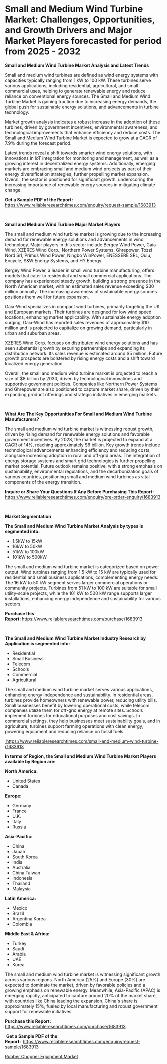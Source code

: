 <p><h1>Small and Medium Wind Turbine Market: Challenges, Opportunities, and Growth Drivers and Major Market Players forecasted for period from 2025 - 2032</h1></p><p><strong>Small and Medium Wind Turbine Market Analysis and Latest Trends</strong></p>
<p><p>Small and medium wind turbines are defined as wind energy systems with capacities typically ranging from 1 kW to 100 kW. These turbines serve various applications, including residential, agricultural, and small commercial uses, helping to generate renewable energy and reduce reliance on conventional energy sources. The Small and Medium Wind Turbine Market is gaining traction due to increasing energy demands, the global push for sustainable energy solutions, and advancements in turbine technology.</p><p>Market growth analysis indicates a robust increase in the adoption of these turbines, driven by government incentives, environmental awareness, and technological improvements that enhance efficiency and reduce costs. The Small and Medium Wind Turbine Market is expected to grow at a CAGR of 7.9% during the forecast period. </p><p>Latest trends reveal a shift towards smarter wind energy solutions, with innovations in IoT integration for monitoring and management, as well as a growing interest in decentralized energy systems. Additionally, emerging markets are embracing small and medium wind projects as part of their energy diversification strategies, further propelling market expansion. Overall, the sector is positioned for significant growth, underscoring the increasing importance of renewable energy sources in mitigating climate change.</p></p>
<p><strong>Get a Sample PDF of the Report:&nbsp;</strong> <a href="https://www.reliableresearchtimes.com/enquiry/request-sample/1683913?utm_campaign=2233&utm_medium=2&utm_source=Github&utm_content=ia&utm_term=26032025&utm_id=small-and-medium-wind-turbine">https://www.reliableresearchtimes.com/enquiry/request-sample/1683913</a></p>
<p>&nbsp;</p>
<p><strong>Small and Medium Wind Turbine Major Market Players</strong></p>
<p><p>The small and medium wind turbine market is growing due to the increasing demand for renewable energy solutions and advancements in wind technology. Major players in this sector include Bergey Wind Power, Gaia-Wind, XZERES Wind Corp., Northern Power Systems, Ghrepower, Tozzi Nord Srl, Primus Wind Power, Ningbo WinPower, ENESSERE SRL, Oulu, Eocycle, S&W Energy Systems, and HY Energy.</p><p>Bergey Wind Power, a leader in small wind turbine manufacturing, offers models that cater to residential and small commercial applications. The company has experienced steady growth, building a strong presence in the North American market, with an estimated sales revenue exceeding $30 million annually. The increasing awareness of sustainable energy sources positions them well for future expansion.</p><p>Gaia-Wind specializes in compact wind turbines, primarily targeting the UK and European markets. Their turbines are designed for low wind speed locations, enhancing market applicability. With sustainable energy adoption surging, Gaia-Wind has reported sales revenues of approximately $10 million and is projected to capitalize on growing demand, particularly in urban and suburban areas.</p><p>XZERES Wind Corp. focuses on distributed wind energy solutions and has seen substantial growth by securing partnerships and expanding its distribution network. Its sales revenue is estimated around $5 million. Future growth prospects are bolstered by rising energy costs and a shift toward localized energy generation.</p><p>Overall, the small and medium wind turbine market is projected to reach a size of $8 billion by 2030, driven by technological innovations and supportive government policies. Companies like Northern Power Systems and Ghrepower are also positioned to capture market share, driven by their expanding product offerings and strategic initiatives in emerging markets.</p></p>
<p>&nbsp;</p>
<p><strong>What Are The Key Opportunities For Small and Medium Wind Turbine Manufacturers?</strong></p>
<p><p>The small and medium wind turbine market is witnessing robust growth, driven by rising demand for renewable energy solutions and favorable government incentives. By 2028, the market is projected to expand at a CAGR of 14%, reaching approximately $6 billion. Key growth trends include technological advancements enhancing efficiency and reducing costs, alongside increasing adoption in rural and off-grid areas. The integration of energy storage systems and smart grid technologies is further propelling market potential. Future outlook remains positive, with a strong emphasis on sustainability, environmental regulations, and the decarbonization goals of various countries, positioning small and medium wind turbines as vital components of the energy transition.</p></p>
<p><strong>Inquire or Share Your Questions If Any Before Purchasing This Report:</strong> <a href="https://www.reliableresearchtimes.com/enquiry/pre-order-enquiry/1683913?utm_campaign=2233&utm_medium=2&utm_source=Github&utm_content=ia&utm_term=26032025&utm_id=small-and-medium-wind-turbine">https://www.reliableresearchtimes.com/enquiry/pre-order-enquiry/1683913</a></p>
<p>&nbsp;</p>
<p><strong>Market Segmentation</strong></p>
<p><strong>The Small and Medium Wind Turbine Market Analysis by types is segmented into:</strong></p>
<p><ul><li>1.5kW to 15kW</li><li>16kW to 50kW</li><li>51kW to 100kW</li><li>101kW to 500kW</li></ul></p>
<p><p>The small and medium wind turbine market is categorized based on power output. Wind turbines ranging from 1.5 kW to 15 kW are typically used for residential and small business applications, complementing energy needs. The 16 kW to 50 kW segment serves larger commercial operations or community projects. Turbines from 51 kW to 100 kW are suitable for small utility-scale projects, while the 101 kW to 500 kW range supports larger installations, enhancing energy independence and sustainability for various sectors.</p></p>
<p><strong>Purchase this Report:&nbsp;</strong><a href="https://www.reliableresearchtimes.com/purchase/1683913?utm_campaign=2233&utm_medium=2&utm_source=Github&utm_content=ia&utm_term=26032025&utm_id=small-and-medium-wind-turbine">https://www.reliableresearchtimes.com/purchase/1683913</a></p>
<p>&nbsp;</p>
<p><strong>The Small and Medium Wind Turbine Market Industry Research by Application is segmented into:</strong></p>
<p><ul><li>Residential</li><li>Small Business</li><li>Telecom</li><li>Schools</li><li>Commercial</li><li>Agricultural</li></ul></p>
<p><p>The small and medium wind turbine market serves various applications, enhancing energy independence and sustainability. In residential areas, turbines provide homeowners with renewable power, reducing utility bills. Small businesses benefit by lowering operational costs, while telecom companies utilize them for off-grid energy at remote sites. Schools implement turbines for educational purposes and cost savings. In commercial settings, they help businesses meet sustainability goals, and in agriculture, turbines support farming operations with clean energy, powering equipment and reducing reliance on fossil fuels.</p></p>
<p><a href="https://www.reliableresearchtimes.com/small-and-medium-wind-turbine-r1683913?utm_campaign=2233&utm_medium=2&utm_source=Github&utm_content=ia&utm_term=26032025&utm_id=small-and-medium-wind-turbine">&nbsp;https://www.reliableresearchtimes.com/small-and-medium-wind-turbine-r1683913</a></p>
<p><strong>In terms of Region, the Small and Medium Wind Turbine Market Players available by Region are:</strong></p>
<p>
    <p> <strong> North America: </strong>
        <ul>
            <li>United States</li>
            <li>Canada</li>
        </ul>
        </p> 
    <p> <strong> Europe: </strong>
        <ul>
            <li>Germany</li>
            <li>France</li>
            <li>U.K.</li>
            <li>Italy</li>
            <li>Russia</li>
        </ul>
        </p> 
    <p> <strong> Asia-Pacific: </strong>
        <ul>
            <li>China</li>
            <li>Japan</li>
            <li>South Korea</li>
            <li>India</li>
            <li>Australia</li>
            <li>China Taiwan</li>
            <li>Indonesia</li>
            <li>Thailand</li>
            <li>Malaysia</li>
        </ul>
        </p> 
    <p> <strong> Latin America: </strong>
        <ul>
            <li>Mexico</li>
            <li>Brazil</li>
            <li>Argentina Korea</li>
            <li>Colombia</li>
        </ul>
        </p> 
    <p> <strong> Middle East & Africa: </strong>
        <ul>
            <li>Turkey</li>
            <li>Saudi</li>
            <li>Arabia</li>
            <li>UAE</li>
            <li>Korea</li>
        </ul>
    </p>
    </p>
<p><p>The small and medium wind turbine market is witnessing significant growth across various regions. North America (25%) and Europe (30%) are expected to dominate the market, driven by favorable policies and a growing emphasis on renewable energy. Meanwhile, Asia-Pacific (APAC) is emerging rapidly, anticipated to capture around 20% of the market share, with countries like China leading the expansion. China's share is approximately 15%, fueled by local manufacturing and robust government support for renewable initiatives.</p></p>
<p><strong>Purchase this Report: </strong><a href="https://www.reliableresearchtimes.com/purchase/1683913?utm_campaign=2233&utm_medium=2&utm_source=Github&utm_content=ia&utm_term=26032025&utm_id=small-and-medium-wind-turbine">https://www.reliableresearchtimes.com/purchase/1683913</a></p>
<p>&nbsp;<strong>Get a Sample PDF of the Report:&nbsp;&nbsp;</strong><a href="https://www.reliableresearchtimes.com/enquiry/request-sample/1683913?utm_campaign=2233&utm_medium=2&utm_source=Github&utm_content=ia&utm_term=26032025&utm_id=small-and-medium-wind-turbine">https://www.reliableresearchtimes.com/enquiry/request-sample/1683913</a></p>
<p><strong></strong></p>
<p><p><a href="https://github.com/NarcisoFerry/Market-Research-Report-List-1/blob/main/rubber-chopper-equipment-market.md?utm_campaign=2233&utm_medium=2&utm_source=Github&utm_content=ia&utm_term=26032025&utm_id=small-and-medium-wind-turbine">Rubber Chopper Equipment Market</a></p></p>